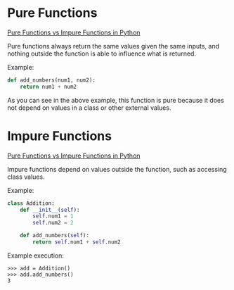 # Pure Functions
[Pure Functions vs Impure Functions in Python](https://medium.com/@benjamin.BA/pure-functions-vs-impure-functions-in-python-b2f009664ee4)

Pure functions always return the same values given the same inputs, and nothing outside the function is able to influence what is returned.

Example:
``` python
def add_numbers(num1, num2):
    return num1 + num2
```

As you can see in the above example, this function is pure because it does not depend on values in a class or other external values.

# Impure Functions
[Pure Functions vs Impure Functions in Python](https://medium.com/@benjamin.BA/pure-functions-vs-impure-functions-in-python-b2f009664ee4)

Impure functions depend on values outside the function, such as accessing class values.

Example:
``` python
class Addition:
    def __init__(self):
        self.num1 = 1
        self.num2 = 2

    def add_numbers(self):
        return self.num1 + self.num2
```
Example execution:
```
>>> add = Addition()
>>> add.add_numbers()
3
```
